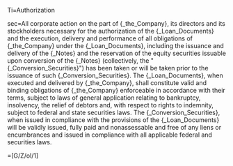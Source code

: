 Ti=Authorization

sec=All corporate action on the part of {_the_Company}, its directors and its stockholders necessary for the authorization of the {_Loan_Documents} and the execution, delivery and performance of all obligations of {_the_Company} under the {_Loan_Documents}, including the issuance and delivery of the {_Notes} and the reservation of the equity securities issuable upon conversion of the {_Notes} (collectively, the "{_Conversion_Securities}") has been taken or will be taken prior to the issuance of such {_Conversion_Securities}.  The {_Loan_Documents}, when executed and delivered by {_the_Company}, shall constitute valid and binding obligations of {_the_Company} enforceable in accordance with their terms, subject to laws of general application relating to bankruptcy, insolvency, the relief of debtors and, with respect to rights to indemnity, subject to federal and state securities laws.  The {_Conversion_Securities}, when issued in compliance with the provisions of the {_Loan_Documents} will be validly issued, fully paid and nonassessable and free of any liens or encumbrances and issued in compliance with all applicable federal and securities laws.

=[G/Z/ol/1]

